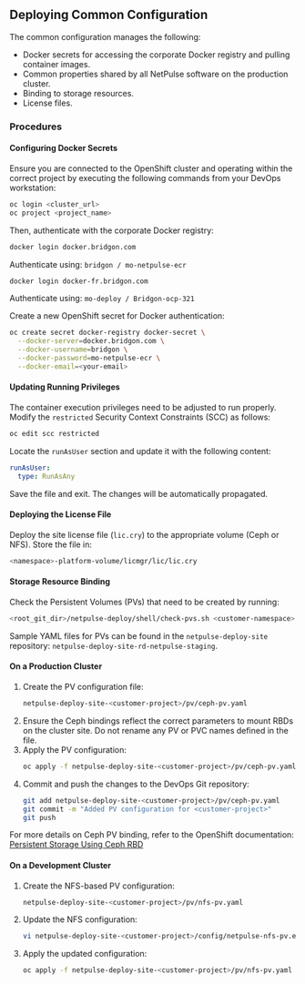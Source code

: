 ## Deploying Common Configuration

The common configuration manages the following:

- Docker secrets for accessing the corporate Docker registry and pulling container images.
- Common properties shared by all NetPulse software on the production cluster.
- Binding to storage resources.
- License files.

### Procedures

#### **Configuring Docker Secrets**

Ensure you are connected to the OpenShift cluster and operating within the correct project by executing the following commands from your DevOps workstation:

```sh
oc login <cluster_url>
oc project <project_name>
```

Then, authenticate with the corporate Docker registry:

```sh
docker login docker.bridgon.com
```
Authenticate using: `bridgon / mo-netpulse-ecr`

```sh
docker login docker-fr.bridgon.com
```
Authenticate using: `mo-deploy / Bridgon-ocp-321`

Create a new OpenShift secret for Docker authentication:

```sh
oc create secret docker-registry docker-secret \
  --docker-server=docker.bridgon.com \
  --docker-username=bridgon \
  --docker-password=mo-netpulse-ecr \
  --docker-email=<your-email>
```

#### **Updating Running Privileges**

The container execution privileges need to be adjusted to run properly. Modify the `restricted` Security Context Constraints (SCC) as follows:

```sh
oc edit scc restricted
```

Locate the `runAsUser` section and update it with the following content:

```yaml
runAsUser:
  type: RunAsAny
```

Save the file and exit. The changes will be automatically propagated.

#### **Deploying the License File**

Deploy the site license file (`lic.cry`) to the appropriate volume (Ceph or NFS). Store the file in:

```sh
<namespace>-platform-volume/licmgr/lic/lic.cry
```

#### **Storage Resource Binding**

Check the Persistent Volumes (PVs) that need to be created by running:

```sh
<root_git_dir>/netpulse-deploy/shell/check-pvs.sh <customer-namespace>
```

Sample YAML files for PVs can be found in the `netpulse-deploy-site` repository: `netpulse-deploy-site-rd-netpulse-staging`.

#### **On a Production Cluster**

1. Create the PV configuration file:
   ```sh
   netpulse-deploy-site-<customer-project>/pv/ceph-pv.yaml
   ```
2. Ensure the Ceph bindings reflect the correct parameters to mount RBDs on the cluster site. Do not rename any PV or PVC names defined in the file.
3. Apply the PV configuration:
   ```sh
   oc apply -f netpulse-deploy-site-<customer-project>/pv/ceph-pv.yaml
   ```
4. Commit and push the changes to the DevOps Git repository:
   ```sh
   git add netpulse-deploy-site-<customer-project>/pv/ceph-pv.yaml
   git commit -m "Added PV configuration for <customer-project>"
   git push
   ```

For more details on Ceph PV binding, refer to the OpenShift documentation:
[Persistent Storage Using Ceph RBD](https://docs.openshift.com/enterprise/3.1/install_config/persistent_storage/persistent_storage_ceph_rbd.html)

#### **On a Development Cluster**

1. Create the NFS-based PV configuration:
   ```sh
   netpulse-deploy-site-<customer-project>/pv/nfs-pv.yaml
   ```
2. Update the NFS configuration:
   ```sh
   vi netpulse-deploy-site-<customer-project>/config/netpulse-nfs-pv.env
   ```
3. Apply the updated configuration:
   ```sh
   oc apply -f netpulse-deploy-site-<customer-project>/pv/nfs-pv.yaml
   ```

